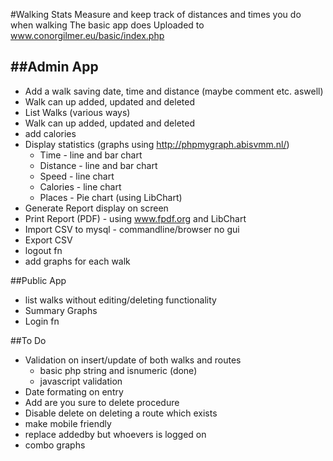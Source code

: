 #Walking Stats
Measure and keep track of distances and times you do when walking
The basic app does 
Uploaded to www.conorgilmer.eu/basic/index.php

##Admin App
---------
+ Add a walk saving date, time and distance (maybe comment etc. aswell)
+ Walk can up added, updated and deleted
+ List Walks (various ways)
+ Walk can up added, updated and deleted
+ add calories
+ Display statistics (graphs using http://phpmygraph.abisvmm.nl/)
  + Time - line and bar chart
  + Distance - line and bar chart
  + Speed - line chart
  + Calories - line chart
  + Places - Pie chart (using LibChart)
+ Generate Report display on screen
+ Print Report (PDF) - using www.fpdf.org and LibChart
+ Import CSV to mysql - commandline/browser no gui
+ Export CSV
+ logout fn
+ add graphs for each walk

##Public App
+ list walks without editing/deleting functionality
+ Summary Graphs
+ Login fn


##To Do
+ Validation on insert/update of both walks and routes
  + basic php string and isnumeric (done)
  + javascript validation
+ Date formating on entry
+ Add are you sure to delete procedure
+ Disable delete on deleting a route which exists
+ make mobile friendly
+ replace addedby but whoevers is logged on
+ combo graphs
